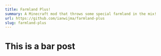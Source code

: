 ```yaml
---
title: Farmland Plus!
summary: A Minecraft mod that throws some special farmland in the mix!
url: https://github.com/ianwijma/farmland-plus
slug: farmland-plus
---
```


# This is a bar post